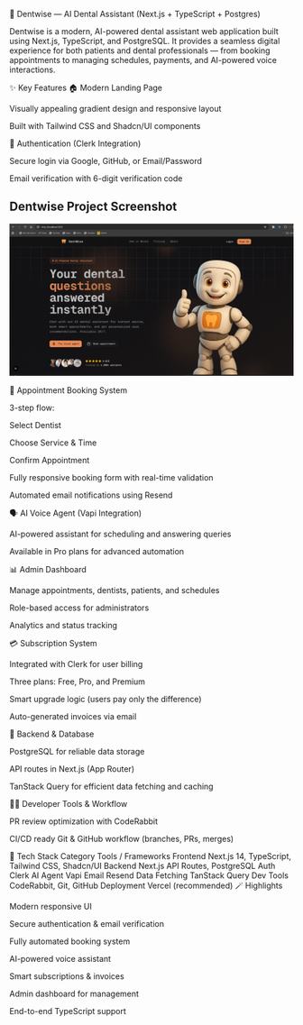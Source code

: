 🦷 Dentwise — AI Dental Assistant (Next.js + TypeScript + Postgres)

Dentwise is a modern, AI-powered dental assistant web application built using Next.js, TypeScript, and PostgreSQL.
It provides a seamless digital experience for both patients and dental professionals — from booking appointments to managing schedules, payments, and AI-powered voice interactions.

✨ Key Features
🏠 Modern Landing Page

Visually appealing gradient design and responsive layout

Built with Tailwind CSS and Shadcn/UI components

🔐 Authentication (Clerk Integration)

Secure login via Google, GitHub, or Email/Password

Email verification with 6-digit verification code


## Dentwise Project Screenshot

![Dentwise](assets/Dentwise.png)


📅 Appointment Booking System

3-step flow:

Select Dentist

Choose Service & Time

Confirm Appointment

Fully responsive booking form with real-time validation

Automated email notifications using Resend

🗣️ AI Voice Agent (Vapi Integration)

AI-powered assistant for scheduling and answering queries

Available in Pro plans for advanced automation

📊 Admin Dashboard

Manage appointments, dentists, patients, and schedules

Role-based access for administrators

Analytics and status tracking

💳 Subscription System

Integrated with Clerk for user billing

Three plans: Free, Pro, and Premium

Smart upgrade logic (users pay only the difference)

Auto-generated invoices via email

🧾 Backend & Database

PostgreSQL for reliable data storage

API routes in Next.js (App Router)

TanStack Query for efficient data fetching and caching

🧑‍💻 Developer Tools & Workflow

PR review optimization with CodeRabbit

CI/CD ready Git & GitHub workflow (branches, PRs, merges)

🧰 Tech Stack
Category	Tools / Frameworks
Frontend	Next.js 14, TypeScript, Tailwind CSS, Shadcn/UI
Backend	Next.js API Routes, PostgreSQL
Auth	Clerk
AI Agent	Vapi
Email	Resend
Data Fetching	TanStack Query
Dev Tools	CodeRabbit, Git, GitHub
Deployment	Vercel (recommended)
🪄 Highlights

Modern responsive UI

Secure authentication & email verification

Fully automated booking system

AI-powered voice assistant

Smart subscriptions & invoices

Admin dashboard for management

End-to-end TypeScript support
